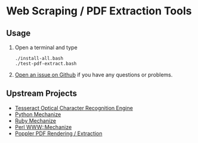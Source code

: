 # Web Scraping / PDF Extraction Tools

## Usage

1. Open a terminal and type

	```
	./install-all.bash
	./test-pdf-extract.bash
	```
1. [Open an issue on Github](https://github.com/znmeb/Computational-Journalism-Publishers-Workbench/issues/new) if you have any questions or problems.

## Upstream Projects
* [Tesseract Optical Character Recognition Engine](https://code.google.com/p/tesseract-ocr/)
* [Python Mechanize](http://wwwsearch.sourceforge.net/mechanize/)
* [Ruby Mechanize](http://mechanize.rubyforge.org/)
* [Perl WWW::Mechanize](http://search.cpan.org/~jesse/WWW-Mechanize-1.72/)
* [Poppler PDF Rendering / Extraction](http://search.cpan.org/~jesse/WWW-Mechanize-1.72/)
